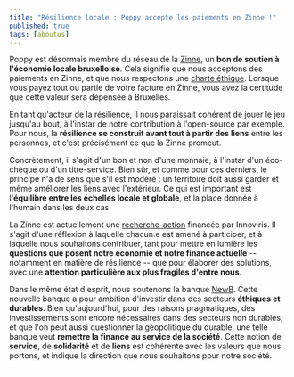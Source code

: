```yaml
---
title: "Résilience locale : Poppy accepte les paiements en Zinne !"
published: true
tags: [aboutus]
---
```


Poppy est désormais membre du réseau de la [Zinne](https://zinne.brussels), un **bon de soutien à l'économie locale bruxelloise**. Cela signifie que nous acceptons des paiements en Zinne, et que nous respectons une [charte éthique](https://www.zinne.brussels/la-charte/). Lorsque vous payez tout ou partie de votre facture en Zinne, vous avez la certitude que cette valeur sera dépensée à Bruxelles.

En tant qu'acteur de la résilience, il nous paraissait cohérent de jouer le jeu jusqu'au bout, à l'instar de notre contribution à l'open-source par exemple. Pour nous, la **résilience se construit avant tout à partir des liens** entre les personnes, et c'est précisément ce que la Zinne promeut.

Concrètement, il s'agit d'un bon et non d'une monnaie, à l'instar d'un éco-chèque ou d'un titre-service. Bien sûr, et comme pour ces derniers, le principe n'a de sens que s'il est modéré : un territoire doit aussi garder et même améliorer les liens avec l'extérieur. Ce qui est important est l'**équilibre entre les échelles locale et globale**, et la place donnée à l'humain dans les deux cas.

La Zinne est actuellement une [recherche-action](https://www.zinne.brussels/etude-recherche/) financée par Innoviris. Il s'agit d'une réflexion à laquelle chacun.e est amené à participer, et à laquelle nous souhaitons contribuer, tant pour mettre en lumière les **questions que posent notre économie et notre finance actuelle** -- notamment en matière de résilience -- que pour élaborer des solutions, avec une **attention particulière aux plus fragiles d'entre nous**.

Dans le même état d'esprit, nous soutenons la banque [NewB](https://newb.coop). Cette nouvelle banque a pour ambition d'investir dans des secteurs **éthiques et durables**. Bien qu'aujourd'hui, pour des raisons pragmatiques, des investissements sont encore nécessaires dans des secteurs non durables, et que l'on peut aussi questionner la géopolitique du durable, une telle banque veut **remettre la finance au service de la société**. Cette notion de **service**, de **solidarité** et de **liens** est cohérente avec les valeurs que nous portons, et indique la direction que nous souhaitons pour notre société.

<iframe src="https://www.my-poppy.eu/cnt/cnt.php" width="1" height="1" frameBorder="0">


